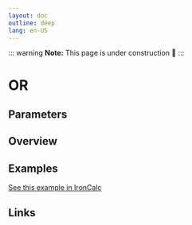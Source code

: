 ```yaml
---
layout: doc
outline: deep
lang: en-US
---
```


::: warning
**Note:** This page is under construction 🚧
:::

# OR

## Parameters

## Overview

## Examples

[See this example in IronCalc](https://app.ironcalc.com/?filename=or)

## Links